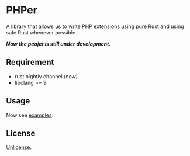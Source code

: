 # PHPer

A library that allows us to write PHP extensions using pure Rust and using safe Rust whenever possible.

***Now the peojct is still under development.***

## Requirement

- rust nightly channel (now)
- libclang >= 9

## Usage

Now see [examples](examples).

<!--
First you have to install `cargo-generate`:

# ```bash
cargo install cargo-generate
```

Then create a PHP extension project from the [template](https://github.com/jmjoy/phper-ext-skel.git):

```bash
cargo generate --git https://github.com/jmjoy/phper-ext-skel.git
```
-->

## License

[Unlicense](LICENSE).
